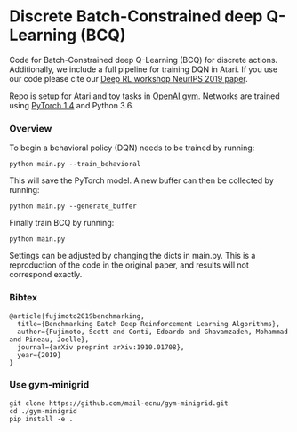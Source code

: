 # Discrete Batch-Constrained deep Q-Learning (BCQ)

Code for Batch-Constrained deep Q-Learning (BCQ) for discrete actions. Additionally, we include a full pipeline for training DQN in Atari. If you use our code please cite our [Deep RL workshop NeurIPS 2019 paper](https://arxiv.org/abs/1910.01708).

Repo is setup for Atari and toy tasks in [OpenAI gym](https://github.com/openai/gym). 
Networks are trained using [PyTorch 1.4](https://github.com/pytorch/pytorch) and Python 3.6. 

### Overview

To begin a behavioral policy (DQN) needs to be trained by running:
```
python main.py --train_behavioral
```
This will save the PyTorch model. A new buffer can then be collected by running:
```
python main.py --generate_buffer
```
Finally train BCQ by running:
```
python main.py
```

Settings can be adjusted by changing the dicts in main.py. This is a reproduction of the code in the original paper, and results will not correspond exactly.

### Bibtex

```
@article{fujimoto2019benchmarking,
  title={Benchmarking Batch Deep Reinforcement Learning Algorithms},
  author={Fujimoto, Scott and Conti, Edoardo and Ghavamzadeh, Mohammad and Pineau, Joelle},
  journal={arXiv preprint arXiv:1910.01708},
  year={2019}
}
```
### Use gym-minigrid
```
git clone https://github.com/mail-ecnu/gym-minigrid.git
cd ./gym-minigrid
pip install -e .
```